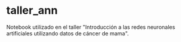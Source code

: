 # taller_ann
Notebook utilizado en el taller "Introducción a las redes neuronales artificiales utilizando datos de cáncer de mama".
